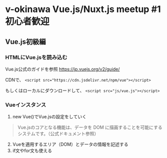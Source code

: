 # v-okinawa Vue.js/Nuxt.js meetup #1 初心者歓迎

## Vue.js初級編

### HTMLにVue.jsを読み込む

Vue.js公式のガイドを参照
https://jp.vuejs.org/v2/guide/

CDNで、
`<script src="https://cdn.jsdelivr.net/npm/vue"></script>`

もしくはローカルにダウンロードして、
`<script src="js/vue.js"></script>`


### Vueインスタンス
1. new Vue()でVue.jsの設定をしていく
> Vue.jsのコアとなる機能は、データを DOM に描画することを可能にするシステムです。（公式ドキュメント参照）
2. Vueを適用するエリア（DOM）とデータの情報を記述する
3. if文やfor文も使える

